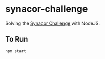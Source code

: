 # synacor-challenge

Solving the [Synacor Challenge](https://challenge.synacor.com/) with NodeJS.

To Run
------
```
npm start
```
